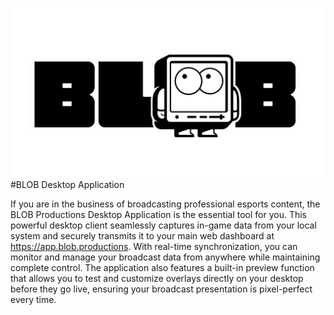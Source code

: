 ![BLOB Desktop Application](assets/githubLogo.png?raw=true)
#BLOB Desktop Application

If you are in the business of broadcasting professional esports content, the BLOB Productions Desktop Application is the essential tool for you. This powerful desktop client seamlessly captures in-game data from your local system and securely transmits it to your main web dashboard at https://app.blob.productions. With real-time synchronization, you can monitor and manage your broadcast data from anywhere while maintaining complete control. The application also features a built-in preview function that allows you to test and customize overlays directly on your desktop before they go live, ensuring your broadcast presentation is pixel-perfect every time.
